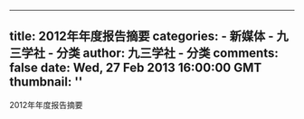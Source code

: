 
---
title: 2012年年度报告摘要
categories: 
    - 新媒体
    - 九三学社 - 分类
author: 九三学社 - 分类
comments: false
date: Wed, 27 Feb 2013 16:00:00 GMT
thumbnail: ''
---

<div>   
2012年年度报告摘要  
</div>
            